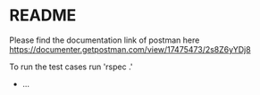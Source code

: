 # README

Please find the documentation link of postman here
https://documenter.getpostman.com/view/17475473/2s8Z6yYDj8

To run the test cases run 'rspec .'


* ...